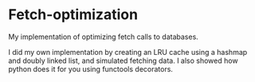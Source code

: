 # Fetch-optimization
My implementation of optimizing fetch calls to databases.

I did my own implementation by creating an LRU cache using a hashmap and doubly linked list, and simulated fetching data. I also showed how python does it for you using functools decorators.
